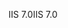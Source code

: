 <span data-ttu-id="4bef9-101">IIS 7.0</span><span class="sxs-lookup"><span data-stu-id="4bef9-101">IIS 7.0</span></span>